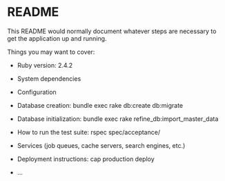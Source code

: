 # README

This README would normally document whatever steps are necessary to get the
application up and running.

Things you may want to cover:

* Ruby version:
2.4.2
* System dependencies

* Configuration

* Database creation:
bundle exec rake db:create db:migrate

* Database initialization:
bundle exec rake refine_db:import_master_data

* How to run the test suite:
rspec spec/acceptance/

* Services (job queues, cache servers, search engines, etc.)

* Deployment instructions:
cap production deploy
* ...
